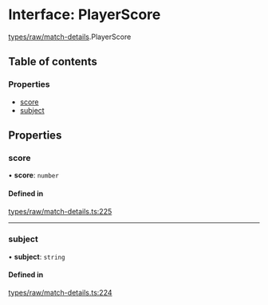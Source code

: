 # Interface: PlayerScore

[types/raw/match-details](../modules/types_raw_match_details.md).PlayerScore

## Table of contents

### Properties

- [score](types_raw_match_details.PlayerScore.md#score)
- [subject](types_raw_match_details.PlayerScore.md#subject)

## Properties

### score

• **score**: `number`

#### Defined in

[types/raw/match-details.ts:225](https://github.com/jameslinimk/unofficial-valorant-api/blob/e0f8f42/package/src/types/raw/match-details.ts#L225)

___

### subject

• **subject**: `string`

#### Defined in

[types/raw/match-details.ts:224](https://github.com/jameslinimk/unofficial-valorant-api/blob/e0f8f42/package/src/types/raw/match-details.ts#L224)
